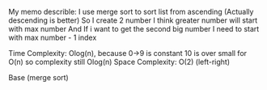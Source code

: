 My memo describle:
I use merge sort to sort list from ascending (Actually descending is better)
So I create 2 number
I think greater number will start with max number
And If i want to get the second big number I need to start with max number - 1 index

Time Complexity: Olog(n), because 0->9 is constant 10 is over small for O(n) so complexity still Olog(n)
Space Complexity: O(2) (left-right)

Base (merge sort)
